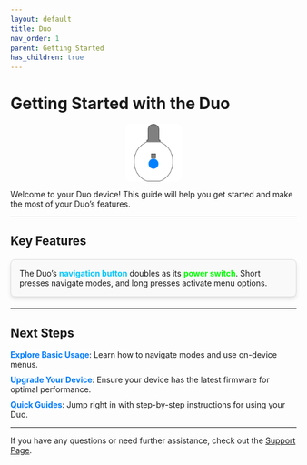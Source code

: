 ```yaml
---
layout: default
title: Duo
nav_order: 1
parent: Getting Started
has_children: true
---
```

<style>
.device-icon {
   margin: 0px;
   width: 20%;
   height: auto;
   display: block;
   margin-left: auto;
   margin-right: auto;
   border-radius: 8px;
}
.info-box {
   background-color: #f9f9f9;
   border: 1px solid #ddd;
   border-radius: 8px;
   padding: 15px;
   margin: 20px 0;
   box-shadow: 0 4px 6px rgba(0, 0, 0, 0.1);
}
.info-box strong {
   color: #0056b3;
}
.next-steps ul {
   list-style-type: none;
   padding: 0;
}
.next-steps li {
   margin: 10px 0;
}
.next-steps a {
   color: #007bff;
   text-decoration: none;
   font-weight: bold;
}
.next-steps a:hover {
   text-decoration: underline;
}
</style>

# Getting Started with the Duo

<div style="text-align: center;">
  <img class="device-icon" src="assets/images/duo-logo-button-square-512.png" alt="Duo">
</div>

Welcome to your Duo device! This guide will help you get started and make the most of your Duo’s features.

---

## Key Features
<div class="info-box">
  The Duo’s <strong style="color: #00c6ff;">navigation button</strong> doubles as its <strong style="color: #00ff00;">power switch</strong>. Short presses navigate modes, and long presses activate menu options.
</div>

---

## Next Steps
<div class="next-steps">
  <ul>
    <li><a href="basic_usage.html">Explore Basic Usage</a>: Learn how to navigate modes and use on-device menus.</li>
    <li><a href="upgrade_guides.html">Upgrade Your Device</a>: Ensure your device has the latest firmware for optimal performance.</li>
    <li><a href="guides.html">Quick Guides</a>: Jump right in with step-by-step instructions for using your Duo.</li>
  </ul>
</div>

---

If you have any questions or need further assistance, check out the [Support Page](support.html).
